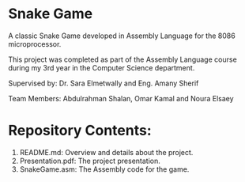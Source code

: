 # Snake Game

A classic Snake Game developed in Assembly Language for the 8086 microprocessor.

This project was completed as part of the Assembly Language course during my 3rd year in the Computer Science department.

Supervised by: Dr. Sara Elmetwally and Eng. Amany Sherif

Team Members: Abdulrahman Shalan, Omar Kamal and Noura Elsaey
# Repository Contents:

1. README.md: Overview and details about the project.
2. Presentation.pdf: The project presentation.
3. SnakeGame.asm: The Assembly code for the game.
